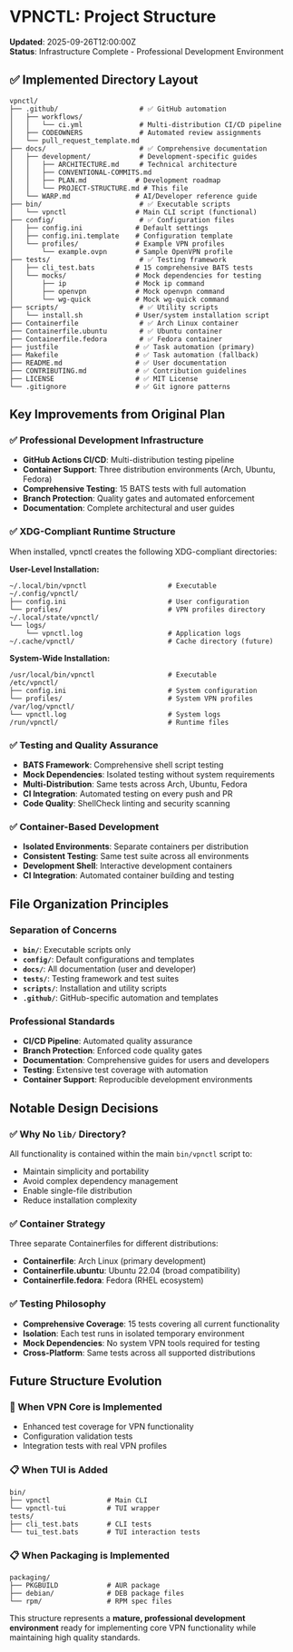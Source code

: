 # VPNCTL: Project Structure

**Updated**: 2025-09-26T12:00:00Z  
**Status**: Infrastructure Complete - Professional Development Environment

## **✅ Implemented Directory Layout**
```
vpnctl/
├── .github/                    # ✅ GitHub automation
│   ├── workflows/
│   │   └── ci.yml              # Multi-distribution CI/CD pipeline
│   ├── CODEOWNERS              # Automated review assignments
│   └── pull_request_template.md
├── docs/                       # ✅ Comprehensive documentation
│   ├── development/            # Development-specific guides
│   │   ├── ARCHITECTURE.md     # Technical architecture
│   │   ├── CONVENTIONAL-COMMITS.md
│   │   ├── PLAN.md            # Development roadmap
│   │   └── PROJECT-STRUCTURE.md # This file
│   └── WARP.md                # AI/Developer reference guide
├── bin/                        # ✅ Executable scripts
│   └── vpnctl                 # Main CLI script (functional)
├── config/                     # ✅ Configuration files
│   ├── config.ini             # Default settings
│   ├── config.ini.template    # Configuration template
│   └── profiles/              # Example VPN profiles
│       └── example.ovpn       # Sample OpenVPN profile
├── tests/                      # ✅ Testing framework
│   ├── cli_test.bats          # 15 comprehensive BATS tests
│   └── mocks/                 # Mock dependencies for testing
│       ├── ip                 # Mock ip command
│       ├── openvpn            # Mock openvpn command
│       └── wg-quick           # Mock wg-quick command
├── scripts/                    # ✅ Utility scripts
│   └── install.sh             # User/system installation script
├── Containerfile               # ✅ Arch Linux container
├── Containerfile.ubuntu        # ✅ Ubuntu container
├── Containerfile.fedora        # ✅ Fedora container
├── justfile                   # ✅ Task automation (primary)
├── Makefile                   # ✅ Task automation (fallback)
├── README.md                  # ✅ User documentation
├── CONTRIBUTING.md            # ✅ Contribution guidelines
├── LICENSE                    # ✅ MIT License
└── .gitignore                 # ✅ Git ignore patterns
```

## **Key Improvements from Original Plan**

### **✅ Professional Development Infrastructure**
- **GitHub Actions CI/CD**: Multi-distribution testing pipeline
- **Container Support**: Three distribution environments (Arch, Ubuntu, Fedora)
- **Comprehensive Testing**: 15 BATS tests with full automation
- **Branch Protection**: Quality gates and automated enforcement
- **Documentation**: Complete architectural and user guides

### **✅ XDG-Compliant Runtime Structure**
When installed, vpnctl creates the following XDG-compliant directories:

**User-Level Installation:**
```
~/.local/bin/vpnctl                    # Executable
~/.config/vpnctl/
├── config.ini                         # User configuration
└── profiles/                          # VPN profiles directory
~/.local/state/vpnctl/
└── logs/
    └── vpnctl.log                     # Application logs
~/.cache/vpnctl/                       # Cache directory (future)
```

**System-Wide Installation:**
```
/usr/local/bin/vpnctl                  # Executable
/etc/vpnctl/
├── config.ini                         # System configuration
└── profiles/                          # System VPN profiles
/var/log/vpnctl/
└── vpnctl.log                         # System logs
/run/vpnctl/                           # Runtime files
```

### **✅ Testing and Quality Assurance**
- **BATS Framework**: Comprehensive shell script testing
- **Mock Dependencies**: Isolated testing without system requirements
- **Multi-Distribution**: Same tests across Arch, Ubuntu, Fedora
- **CI Integration**: Automated testing on every push and PR
- **Code Quality**: ShellCheck linting and security scanning

### **✅ Container-Based Development**
- **Isolated Environments**: Separate containers per distribution
- **Consistent Testing**: Same test suite across all environments  
- **Development Shell**: Interactive development containers
- **CI Integration**: Automated container building and testing

## **File Organization Principles**

### **Separation of Concerns**
- **`bin/`**: Executable scripts only
- **`config/`**: Default configurations and templates
- **`docs/`**: All documentation (user and developer)
- **`tests/`**: Testing framework and test suites
- **`scripts/`**: Installation and utility scripts
- **`.github/`**: GitHub-specific automation and templates

### **Professional Standards**
- **CI/CD Pipeline**: Automated quality assurance
- **Branch Protection**: Enforced code quality gates
- **Documentation**: Comprehensive guides for users and developers
- **Testing**: Extensive test coverage with automation
- **Container Support**: Reproducible development environments

## **Notable Design Decisions**

### **✅ Why No `lib/` Directory?**
All functionality is contained within the main `bin/vpnctl` script to:
- Maintain simplicity and portability
- Avoid complex dependency management
- Enable single-file distribution
- Reduce installation complexity

### **✅ Container Strategy**
Three separate Containerfiles for different distributions:
- **Containerfile**: Arch Linux (primary development)
- **Containerfile.ubuntu**: Ubuntu 22.04 (broad compatibility)
- **Containerfile.fedora**: Fedora (RHEL ecosystem)

### **✅ Testing Philosophy**
- **Comprehensive Coverage**: 15 tests covering all current functionality
- **Isolation**: Each test runs in isolated temporary environment
- **Mock Dependencies**: No system VPN tools required for testing
- **Cross-Platform**: Same tests across all supported distributions

## **Future Structure Evolution**

### **🚧 When VPN Core is Implemented**
- Enhanced test coverage for VPN functionality
- Configuration validation tests
- Integration tests with real VPN profiles

### **📋 When TUI is Added**
```
bin/
├── vpnctl              # Main CLI
└── vpnctl-tui          # TUI wrapper
tests/
├── cli_test.bats       # CLI tests
└── tui_test.bats       # TUI interaction tests
```

### **📋 When Packaging is Implemented**
```
packaging/
├── PKGBUILD            # AUR package
├── debian/             # DEB package files
└── rpm/                # RPM spec files
```

This structure represents a **mature, professional development environment** ready for implementing core VPN functionality while maintaining high quality standards.

